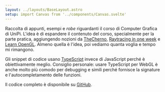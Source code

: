 ```yaml
---
layout: ../layouts/BaseLayout.astro
setup: import Canvas from '../components/Canvas.svelte'
---
```


Raccolta di appunti, esempi e _robe_ riguardanti il corso di Computer Grafica di UniPi. L'idea è di espandere il contenuto del corso, specialmente per la parte pratica, aggiungendo nozioni da [TheCherno](https://www.youtube.com/playlist?list=PLlrATfBNZ98foTJPJ_Ev03o2oq3-GGOS2), [Raytracing in one week](https://raytracing.github.io/) e [Learn OpenGL](https://learnopengl.com). Almeno quella è l'idea, poi vediamo quanta voglia e tempo mi rimangono.

Gli snippet di codice usano [TypeScript](https://www.typescriptlang.org/) invece di JavaScript perché è obiettivamente meglio. Consiglio personale: usare TypeScript per WebGL è anche molto più comodo per debugging e simili perché fornisce la signature e l'autocompletamento delle funzioni.

Il codice completo è disponibile su [GitHub](https://github.com/LorenzoLeonardini/computer-graphics).

<Canvas example='colored-square' client:only />
